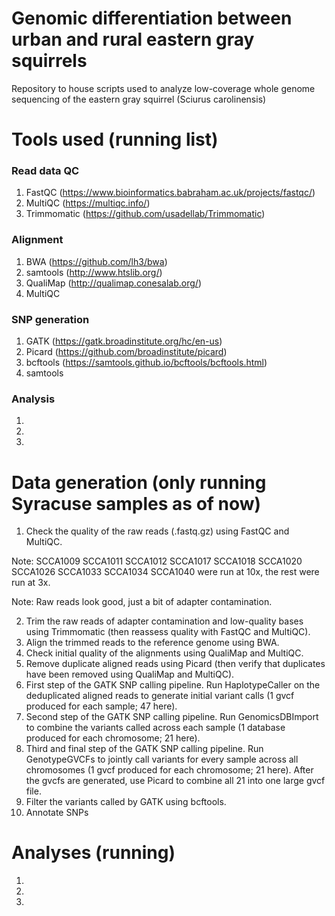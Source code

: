 # Genomic differentiation between urban and rural eastern gray squirrels #
Repository to house scripts used to analyze low-coverage whole genome sequencing of the eastern gray squirrel (Sciurus carolinensis)

# Tools used (running list) #
### Read data QC ###
1) FastQC (https://www.bioinformatics.babraham.ac.uk/projects/fastqc/)
2) MultiQC (https://multiqc.info/)
3) Trimmomatic (https://github.com/usadellab/Trimmomatic)
### Alignment ###
1) BWA (https://github.com/lh3/bwa)
2) samtools (http://www.htslib.org/)
3) QualiMap (http://qualimap.conesalab.org/)
4) MultiQC
### SNP generation ###
1) GATK (https://gatk.broadinstitute.org/hc/en-us)
2) Picard (https://github.com/broadinstitute/picard)
3) bcftools (https://samtools.github.io/bcftools/bcftools.html)
4) samtools
### Analysis ###
1)
2)
3)

# Data generation (only running Syracuse samples as of now) #
1) Check the quality of the raw reads (.fastq.gz) using FastQC and MultiQC.

Note: SCCA1009 SCCA1011 SCCA1012 SCCA1017 SCCA1018 SCCA1020 SCCA1026 SCCA1033 SCCA1034 SCCA1040 were run at 10x, the rest were run at 3x.

Note: Raw reads look good, just a bit of adapter contamination.

2) Trim the raw reads of adapter contamination and low-quality bases using Trimmomatic (then reassess quality with FastQC and MultiQC).
3) Align the trimmed reads to the reference genome using BWA.
4) Check initial quality of the alignments using QualiMap and MultiQC.
5) Remove duplicate aligned reads using Picard (then verify that duplicates have been removed using QualiMap and MultiQC).
6) First step of the GATK SNP calling pipeline. Run HaplotypeCaller on the deduplicated aligned reads to generate initial variant calls (1 gvcf produced for each sample; 47 here).
7) Second step of the GATK SNP calling pipeline. Run GenomicsDBImport to combine the variants called across each sample (1 database produced for each chromosome; 21 here).
8) Third and final step of the GATK SNP calling pipeline. Run GenotypeGVCFs to jointly call variants for every sample across all chromosomes (1 gvcf produced for each chromosome; 21 here). After the gvcfs are generated, use Picard to combine all 21 into one large gvcf file.
9) Filter the variants called by GATK using bcftools.
10) Annotate SNPs

# Analyses (running) #
1)
2)
3)

